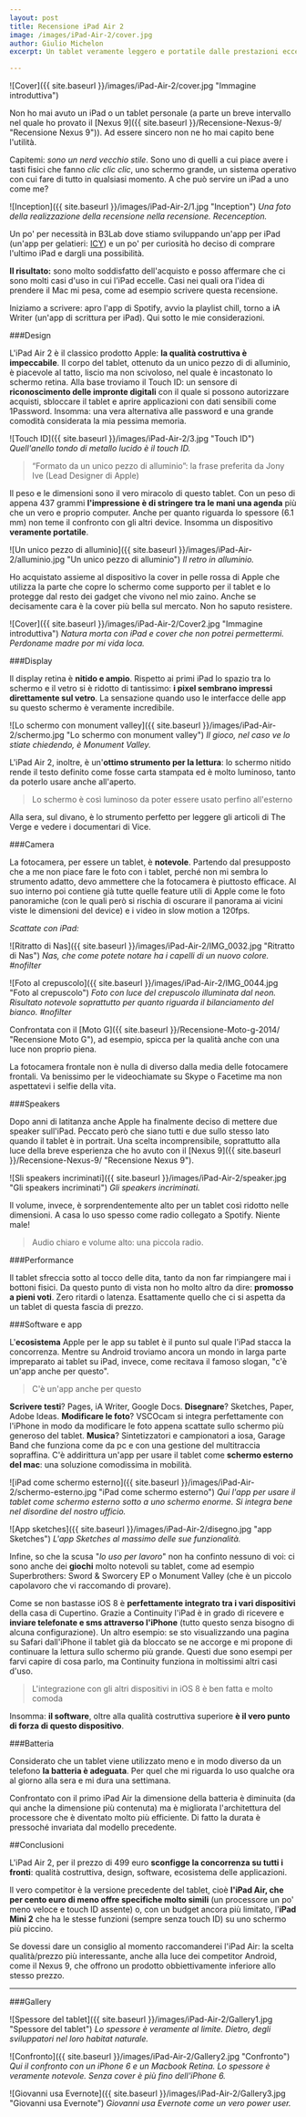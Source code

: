 ```yaml
--- 
layout: post 
title: Recensione iPad Air 2 
image: /images/iPad-Air-2/cover.jpg 
author: Giulio Michelon 
excerpt: Un tablet veramente leggero e portatile dalle prestazioni eccellenti. 

---
```


![Cover]({{ site.baseurl }}/images/iPad-Air-2/cover.jpg "Immagine introduttiva") 

Non ho mai avuto un iPad o un tablet personale (a parte un breve intervallo nel quale ho provato il [Nexus 9]({{ site.baseurl }}/Recensione-Nexus-9/ "Recensione Nexus 9")). Ad essere sincero non ne ho mai capito bene l'utilità. 

Capitemi: *sono un nerd vecchio stile*. Sono uno di quelli a cui piace avere i tasti fisici che fanno *clic clic clic*, uno schermo grande, un sistema operativo con cui fare di tutto in qualsiasi momento. A che può servire un iPad a uno come me?

![Inception]({{ site.baseurl }}/images/iPad-Air-2/1.jpg "Inception") 
*Una foto della realizzazione della recensione nella recensione. Recenception.*


Un po' per necessità in B3Lab dove stiamo sviluppando un'app per iPad (un'app per gelatieri: [ICY](http://b3lab.it/icy "ICY")) e un po' per curiosità ho deciso di comprare l'ultimo iPad e dargli una possibilità. 

**Il risultato:** sono molto soddisfatto dell'acquisto e posso affermare che ci sono molti casi d'uso in cui l'iPad eccelle. Casi nei quali ora l'idea di prendere il Mac mi pesa, come ad esempio scrivere questa recensione. 

Iniziamo a scrivere: apro l'app di Spotify, avvio la playlist chill, torno a iA Writer (un'app di scrittura per iPad). Qui sotto le mie considerazioni. 

###Design 

L'iPad Air 2 è il classico prodotto Apple: **la qualità costruttiva è impeccabile**. Il corpo del tablet, ottenuto da un unico pezzo di di alluminio, è piacevole al tatto, liscio ma non scivoloso, nel quale è incastonato lo schermo retina. Alla base troviamo il Touch ID: un sensore di **riconoscimento delle impronte digitali** con il quale si possono autorizzare acquisti, sbloccare il tablet e aprire applicazioni con dati sensibili come 1Password. Insomma: una vera alternativa alle password e una grande comodità considerata la mia pessima memoria.

![Touch ID]({{ site.baseurl }}/images/iPad-Air-2/3.jpg "Touch ID")
*Quell'anello tondo di metallo lucido è il touch ID.*

> “Formato da un unico pezzo di alluminio”: la frase preferita da Jony Ive (Lead Designer di Apple)

Il peso e le dimensioni sono il vero miracolo di questo tablet. Con un peso di appena 437 grammi **l'impressione è di stringere tra le mani una agenda** più che un vero e proprio computer. Anche per quanto riguarda lo spessore (6.1 mm) non teme il confronto con gli altri device. Insomma un dispositivo **veramente portatile**.

![Un unico pezzo di alluminio]({{ site.baseurl }}/images/iPad-Air-2/alluminio.jpg "Un unico pezzo di alluminio")
*Il retro in alluminio.*

Ho acquistato assieme al dispositivo la cover in pelle rossa di Apple che utilizza la parte che copre lo schermo come supporto per il tablet e lo protegge dal resto dei gadget che vivono nel mio zaino. Anche se decisamente cara è la cover più bella sul mercato. Non ho saputo resistere.

![Cover]({{ site.baseurl }}/images/iPad-Air-2/Cover2.jpg "Immagine introduttiva") 
*Natura morta con iPad e cover che non potrei permettermi. Perdoname madre por mi vida loca.*

###Display 

Il display retina è **nitido e ampio**. Rispetto ai primi iPad lo spazio tra lo schermo e il vetro si è ridotto di tantissimo: **i pixel sembrano impressi direttamente sul vetro**. La sensazione quando uso le interfacce delle app su questo schermo è veramente incredibile. 

![Lo schermo con monument valley]({{ site.baseurl }}/images/iPad-Air-2/schermo.jpg "Lo schermo con monument valley")
*Il gioco, nel caso ve lo stiate chiedendo, è Monument Valley.*

L'iPad Air 2, inoltre, è un'**ottimo strumento per la lettura**: lo schermo nitido rende il testo definito come fosse carta stampata ed è molto luminoso, tanto da poterlo usare anche all'aperto. 

> Lo schermo è così luminoso da poter essere usato perfino all'esterno 

Alla sera, sul divano, è lo strumento perfetto per leggere gli articoli di The Verge e vedere i documentari di Vice.

###Camera 

La fotocamera, per essere un tablet, è **notevole**. Partendo dal presupposto che a me non piace fare le foto con i tablet, perché non mi sembra lo strumento adatto, devo ammettere che la fotocamera è piuttosto efficace. Al suo interno poi contiene già tutte quelle feature utili di Apple come le foto panoramiche (con le quali però si rischia di oscurare il panorama ai vicini viste le dimensioni del device) e i video in slow motion a 120fps.

*Scattate con iPad:*

![Ritratto di Nas]({{ site.baseurl }}/images/iPad-Air-2/IMG_0032.jpg "Ritratto di Nas")
*Nas, che come potete notare ha i capelli di un nuovo colore. #nofilter*

![Foto al crepuscolo]({{ site.baseurl }}/images/iPad-Air-2/IMG_0044.jpg "Foto al crepuscolo")
*Foto con luce del crepuscolo illuminata dal neon. Risultato notevole soprattutto per quanto riguarda il bilanciamento del bianco. #nofilter*

Confrontata con il [Moto G]({{ site.baseurl }}/Recensione-Moto-g-2014/ "Recensione Moto G"), ad esempio, spicca per la qualità anche con una luce non proprio piena.

La fotocamera frontale non è nulla di diverso dalla media delle fotocamere frontali. Va benissimo per le videochiamate su Skype o Facetime ma non aspettatevi i selfie della vita.


###Speakers 

Dopo anni di latitanza anche Apple ha finalmente deciso di mettere due speaker sull'iPad. Peccato però che siano tutti e due sullo stesso lato quando il tablet è in portrait. Una scelta incomprensibile, soprattutto alla luce della breve esperienza che ho avuto con il [Nexus 9]({{ site.baseurl }}/Recensione-Nexus-9/ "Recensione Nexus 9"). 

![Sli speakers incriminati]({{ site.baseurl }}/images/iPad-Air-2/speaker.jpg "Gli speakers incriminati")
*Gli speakers incriminati.*

Il volume, invece, è sorprendentemente alto per un tablet così ridotto nelle dimensioni. A casa lo uso spesso come radio collegato a Spotify. Niente male!


> Audio chiaro e volume alto: una piccola radio.

###Performance 

Il tablet sfreccia sotto al tocco delle dita, tanto da non far rimpiangere mai i bottoni fisici. Da questo punto di vista non ho molto altro da dire: **promosso a pieni voti**. Zero ritardi o latenza. Esattamente quello che ci si aspetta da un tablet di questa fascia di prezzo.

###Software e app 

L'**ecosistema** Apple per le app su tablet è il punto sul quale l'iPad stacca la concorrenza. Mentre su Android troviamo ancora un mondo in larga parte impreparato ai tablet su iPad, invece, come recitava il famoso slogan, "c'è un'app anche per questo". 

> C'è un'app anche per questo 

**Scrivere testi**? Pages, iA Writer, Google Docs. **Disegnare**? Sketches, Paper, Adobe Ideas. **Modificare le foto**? VSCOcam si integra perfettamente con l'iPhone in modo da modificare le foto appena scattate sullo schermo più generoso del tablet. **Musica**? Sintetizzatori e campionatori a iosa, Garage Band che funziona come da pc e con una gestione del multitraccia sopraffina. C'è addirittura un'app per usare il tablet come **schermo esterno del mac**: una soluzione comodissima in mobilità.

![iPad come schermo esterno]({{ site.baseurl }}/images/iPad-Air-2/schermo-esterno.jpg "iPad come schermo esterno")
*Qui l'app per usare il tablet come schermo esterno sotto a uno schermo enorme. Si integra bene nel disordine del nostro ufficio.*

![App sketches]({{ site.baseurl }}/images/iPad-Air-2/disegno.jpg "app Sketches")
*L'app Sketches al massimo delle sue funzionalità.*

Infine, so che la scusa "*lo uso per lavoro*" non ha confinto nessuno di voi: ci sono anche dei **giochi** molto notevoli su tablet, come ad esempio Superbrothers: Sword & Sworcery EP o Monument Valley (che è un piccolo capolavoro che vi raccomando di provare).

Come se non bastasse iOS 8 è **perfettamente integrato tra i vari dispositivi** della casa di Cupertino. Grazie a Continuity l'iPad è in grado di ricevere e **inviare telefonate e sms attraverso l'iPhone** (tutto questo senza bisogno di alcuna configurazione). Un altro esempio: se sto visualizzando una pagina su Safari dall'iPhone il tablet già da bloccato se ne accorge e mi propone di continuare la lettura sullo schermo più grande. Questi due sono esempi per farvi capire di cosa parlo, ma Continuity funziona in moltissimi altri casi d'uso. 

> L'integrazione con gli altri dispositivi in iOS 8 è ben fatta e molto comoda 

Insomma: **il software**, oltre alla qualità costruttiva superiore **è il vero punto di forza di questo dispositivo**. 

###Batteria 

Considerato che un tablet viene utilizzato meno e in modo diverso da un telefono **la batteria è adeguata**. Per quel che mi riguarda lo uso qualche ora al giorno alla sera e mi dura una settimana. 

Confrontato con il primo iPad Air la dimensione della batteria è diminuita (da qui anche la dimensione più contenuta) ma è migliorata l'architettura del processore che è diventato molto più efficiente. Di fatto la durata è pressoché invariata dal modello precedente.

##Conclusioni 

L'iPad Air 2, per il prezzo di 499 euro **sconfigge la concorrenza su tutti i fronti**: qualità costruttiva, design, software, ecosistema delle applicazioni. 

Il vero competitor è la versione precedente del tablet, cioè **l'iPad Air, che per cento euro di meno offre specifiche molto simili** (un processore un po' meno veloce e touch ID assente) o, con un budget ancora più limitato, l'**iPad Mini 2** che ha le stesse funzioni (sempre senza touch ID) su uno schermo più piccino.

Se dovessi dare un consiglio al momento raccomanderei l'iPad Air: la scelta qualità/prezzo più interessante, anche alla luce dei competitor Android, come il Nexus 9, che offrono un prodotto obbiettivamente inferiore allo stesso prezzo.

---
###Gallery

![Spessore del tablet]({{ site.baseurl }}/images/iPad-Air-2/Gallery1.jpg "Spessore del tablet") 
*Lo spessore è veramente al limite. Dietro, degli sviluppatori nel loro habitat naturale.*

![Confronto]({{ site.baseurl }}/images/iPad-Air-2/Gallery2.jpg "Confronto") 
*Qui il confronto con un iPhone 6 e un Macbook Retina. Lo spessore è veramente notevole. Senza cover è più fino dell'iPhone 6.*

![Giovanni usa Evernote]({{ site.baseurl }}/images/iPad-Air-2/Gallery3.jpg "Giovanni usa Evernote") 
*Giovanni usa Evernote come un vero power user.*

